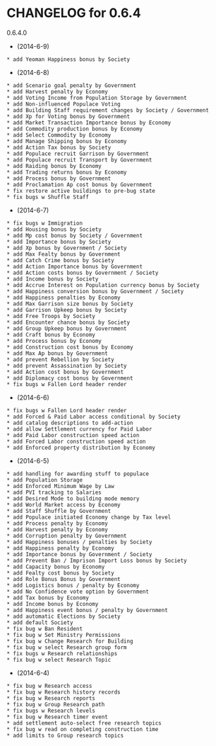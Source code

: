    CHANGELOG for 0.6.4
   ===================

   0.6.4.0

   * (2014-6-9)

    * add Yeoman Happiness bonus by Society

   * (2014-6-8)

    * add Scenario goal penalty by Government
    * add Harvest penalty by Economy
    * add Voting Income from Population Storage by Government
    * add Non-influenced Populace Voting
    * add Building Staff requirement changes by Society / Government
    * add Xp for Voting bonus by Government
    * add Market Transaction Importance bonus by Economy
    * add Commodity production bonus by Economy
    * add Select Commodity by Economy
    * add Manage Shipping bonus by Economy
    * add Action Tax bonus by Society
    * add Populace recruit Garrison by Government
    * add Populace recruit Transport by Government
    * add Raiding bonus by Economy
    * add Trading returns bonus by Economy
    * add Process bonus by Government
    * add Proclamation Ap cost bonus by Government
    * fix restore active buildings to pre-bug state
    * fix bugs w Shuffle Staff

   * (2014-6-7)

    * fix bugs w Immigration
    * add Housing bonus by Society
    * add Mp cost bonus by Society / Government
    * add Importance bonus by Society
    * add Xp bonus by Government / Society
    * add Max Fealty bonus by Government
    * add Catch Crime bonus by Society
    * add Action Importance bonus by Government
    * add Action costs bonus by Government / Society
    * add Income bonus by Society
    * add Accrue Interest on Population currency bonus by Society
    * add Happiness conversion bonus by Government / Society
    * add Happiness penalties by Economy
    * add Max Garrison size bonus by Society
    * add Garrison Upkeep bonus by Society
    * add Free Troops by Society
    * add Encounter chance bonus by Society
    * add Group Upkeep bonus by Government
    * add Craft bonus by Economy
    * add Process bonus by Economy
    * add Construction cost bonus by Economy
    * add Max Ap bonus by Government
    * add prevent Rebellion by Society
    * add prevent Assassination by Society
    * add Action cost bonus by Government
    * add Diplomacy cost bonus by Government
    * fix bugs w Fallen Lord header render

   * (2014-6-6)

    * fix bugs w Fallen Lord header render
    * add Forced & Paid Labor access conditional by Society
    * add catalog descriptions to add-action
    * add allow Settlement currency for Paid Labor
    * add Paid Labor construction speed action
    * add Forced Labor construction speed action
    * add Enforced property distribution by Economy

   * (2014-6-5)

    * add handling for awarding stuff to populace
    * add Population Storage
    * add Enforced Minimum Wage by Law
    * add PVI tracking to Salaries
    * add Desired Mode to building mode memory
    * add World Market access by Economy
    * add Staff Shuffle by Government
    * add Populace initiated Economy change by Tax level
    * add Process penalty by Economy
    * add Harvest penalty by Economy
    * add Corruption penalty by Government
    * add Happiness bonuses / penalties by Society
    * add Happiness penalty by Economy
    * add Importance bonus by Government / Society
    * add Prevent Ban / Imprison Import Loss bonus by Society
    * add Capacity bonus by Economy
    * add Fealty cost bonus by Society
    * add Role Bonus Bonus by Government
    * add Logistics bonus / penalty by Economy
    * add No Confidence vote option by Government
    * add Tax bonus by Economy
    * add Income bonus by Economy
    * add Happiness event bonus / penalty by Government
    * add automatic Elections by Society
    * add default Society
    * fix bug w Ban Resident
    * fix bug w Set Ministry Permissions
    * fix bug w Change Research for Building
    * fix bug w select Research group form
    * fix bugs w Research relationships
    * fix bug w select Research Topic

   * (2014-6-4)

    * fix bug w Research access
    * fix bug w Research history records
    * fix bug w Research reports
    * fix bug w Group Research path
    * fix bugs w Research levels
    * fix bug w Research timer event
    * add settlement auto-select free research topics
    * fix bug w read on completing construction time
    * add limits to Group research topics

